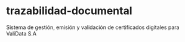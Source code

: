 # trazabilidad-documental
Sistema de gestión, emisión y validación de certificados digitales para ValiData S.A
